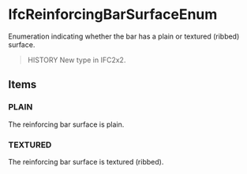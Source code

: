 # IfcReinforcingBarSurfaceEnum

Enumeration indicating whether the bar has a plain or textured (ribbed) surface.

> HISTORY New type in IFC2x2.

## Items

### PLAIN
The reinforcing bar surface is plain.

### TEXTURED
The reinforcing bar surface is textured (ribbed).
